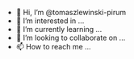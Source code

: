 - 👋 Hi, I’m @tomaszlewinski-pirum
- 👀 I’m interested in ...
- 🌱 I’m currently learning ...
- 💞️ I’m looking to collaborate on ...
- 📫 How to reach me ...

<!---
tomaszlewinski-pirum/tomaszlewinski-pirum is a ✨ special ✨ repository because its `README.md` (this file) appears on your GitHub profile.
You can click the Preview link to take a look at your changes.
--->
